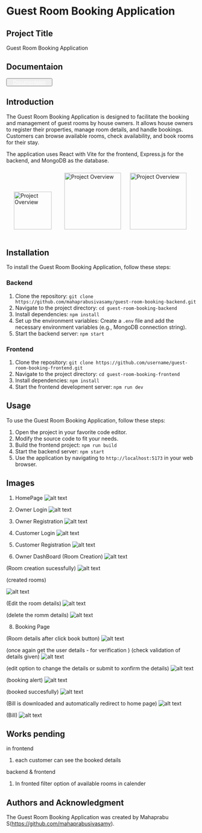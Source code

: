 # **Guest Room Booking Application**

## **Project Title**

Guest Room Booking Application

## **Documentaion**
<button><a href="https://docs.google.com/document/d/1hkFgO48Wk71f2oDG2eUiBODznDWhBFVs/edit" style="padding:10px;backgroundColor:blue;color:white;border-radius:10px;">Documentaion</a> </button>
## **Introduction**

The Guest Room Booking Application is designed to facilitate the booking and management of guest rooms by house owners. It allows house owners to register their properties, manage room details, and handle bookings. Customers can browse available rooms, check availability, and book rooms for their stay.

The application uses React with Vite for the frontend, Express.js for the backend, and MongoDB as the database.
<!-- ![alt text](image.png)  ![alt text](image-1.png)   ![alt text](image-2.png) -->


<img src="images/image.png" alt="Project Overview" width="100" height="100" style="padding:20px"/>
<img src="images/image-1.png" alt="Project Overview" width="150" height="150" style="padding:10px"/>
<img src="images/image-2.png" alt="Project Overview" width="150" height="150" style="padding:10px"/>



## **Installation**

To install the Guest Room Booking Application, follow these steps:

### **Backend**

1. Clone the repository: `git clone https://github.com/mahaprabusivasamy/guest-room-booking-backend.git`
2. Navigate to the project directory: `cd guest-room-booking-backend`
3. Install dependencies: `npm install`
4. Set up the environment variables: Create a `.env` file and add the necessary environment variables (e.g., MongoDB connection string).
5. Start the backend server: `npm start`

### **Frontend**

1. Clone the repository: `git clone https://github.com/username/guest-room-booking-frontend.git`
2. Navigate to the project directory: `cd guest-room-booking-frontend`
3. Install dependencies: `npm install`
4. Start the frontend development server: `npm run dev`

## **Usage**

To use the Guest Room Booking Application, follow these steps:

1. Open the project in your favorite code editor.
2. Modify the source code to fit your needs.
3. Build the frontend project: `npm run build`
4. Start the backend server: `npm start`
5. Use the application by navigating to `http://localhost:5173` in your web browser.

## **Images**

1. HomePage
![alt text](<images/Screenshot (1592).png>)

2. Owner Login
![alt text](<images/Screenshot (1593).png>)

3. Owner Registration
![alt text](<images/Screenshot (1594).png>)

4. Customer Login
![alt text](<images/Screenshot (1595).png>)

5. Customer Registration
![alt text](<images/Screenshot (1596).png>)

6. Owner DashBoard
(Room Creation)
![alt text](<images/Screenshot (1597).png>)

 (Room creation sucessfully)
![alt text](<images/Screenshot (1598).png>)

(created rooms)

![alt text](<images/Screenshot (1599).png>)

(Edit the room details)
![alt text](<images/Screenshot (1600).png>)

(delete the romm details)
![alt text](<images/Screenshot (1601).png>)

8. Booking Page

(Room details after click book button)
![alt text](<images/Screenshot (1602).png>)

(once again get the user details - for verification )
(check validation of details given)
![alt text](<images/Screenshot (1603).png>)

(edit option to change the details or submit to xonfirm the details)
![alt text](<images/Screenshot (1604).png>)

(booking alert)
![alt text](<images/Screenshot (1605).png>)

(booked succesfully)
![alt text](<images/Screenshot (1605)-1.png>)

(Bill is downloaded and automatically redirect to home page)
![alt text](<images/Screenshot (1607).png>)

(Bill)
![alt text](<images/Screenshot (1608).png>)


## Works pending
in frontend

 1. each customer can see the booked details 

backend & frontend 
 
 1. In fronted filter option of available rooms in calender 


## **Authors and Acknowledgment**

The Guest Room Booking Application was created by Mahaprabu S(https://github.com/mahaprabusivasamy).
